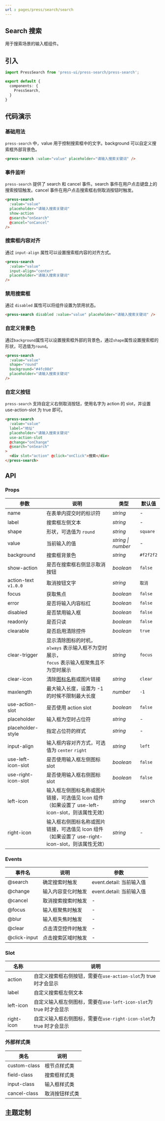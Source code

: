 ```yaml
---
url : pages/press/search/search
---
```


## Search 搜索

用于搜索场景的输入框组件。

## 引入

```ts
import PressSearch from 'press-ui/press-search/press-search';

export default {
  components: {
    PressSearch,
  }
}
```

## 代码演示

### 基础用法

`press-search` 中，value 用于控制搜索框中的文字。background 可以自定义搜索框外部背景色。

```html
<press-search :value="value" placeholder="请输入搜索关键词" />
```

### 事件监听

`press-search` 提供了 search 和 cancel 事件。search 事件在用户点击键盘上的搜索按钮触发。cancel 事件在用户点击搜索框右侧取消按钮时触发。

```html
<press-search
  :value="value"
  placeholder="请输入搜索关键词"
  show-action
  @search="onSearch"
  @cancel="onCancel"
/>
```

### 搜索框内容对齐

通过 `input-align` 属性可以设置搜索框内容的对齐方式。

```html
<press-search
  :value="value"
  input-align="center"
  placeholder="请输入搜索关键词"
/>
```

### 禁用搜索框

通过 `disabled` 属性可以将组件设置为禁用状态。

```html
<press-search disabled :value="value" placeholder="请输入搜索关键词" />
```

### 自定义背景色

通过`background`属性可以设置搜索框外部的背景色，通过`shape`属性设置搜索框的形状，可选值为`round`。

```html
<press-search
  :value="value"
  shape="round"
  background="#4fc08d"
  placeholder="请输入搜索关键词"
/>
```

### 自定义按钮

`press-search` 支持自定义右侧取消按钮，使用名字为 action 的 slot，并设置 use-action-slot 为 true 即可。

```html
<press-search
  :value="value"
  label="地址"
  placeholder="请输入搜索关键词"
  use-action-slot
  @change="onChange"
  @search="onSearch"
>
  <div slot="action" @click="onClick">搜索</div>
</press-search>
```


## API

### Props

| 参数                 | 说明                                                                                             | 类型               | 默认值    |
| -------------------- | ------------------------------------------------------------------------------------------------ | ------------------ | --------- |
| name                 | 在表单内提交时的标识符                                                                           | _string_           | -         |
| label                | 搜索框左侧文本                                                                                   | _string_           | -         |
| shape                | 形状，可选值为 `round`                                                                           | _string_           | `square`  |
| value                | 当前输入的值                                                                                     | _string \| number_ | -         |
| background           | 搜索框背景色                                                                                     | _string_           | `#f2f2f2` |
| show-action          | 是否在搜索框右侧显示取消按钮                                                                     | _boolean_          | `false`   |
| action-text `v1.0.0` | 取消按钮文字                                                                                     | _string_           | `取消`    |
| focus                | 获取焦点                                                                                         | _boolean_          | `false`   |
| error                | 是否将输入内容标红                                                                               | _boolean_          | `false`   |
| disabled             | 是否禁用输入框                                                                                   | _boolean_          | `false`   |
| readonly             | 是否只读                                                                                         | _boolean_          | `false`   |
| clearable            | 是否启用清除控件                                                                                 | _boolean_          | `true`    |
| clear-trigger        | 显示清除图标的时机，`always` 表示输入框不为空时展示，<br>`focus` 表示输入框聚焦且不为空时展示    | _string_           | `focus`   |
| clear-icon           | 清除[图标名称](#/icon)或图片链接                                                                 | _string_           | `clear`   |
| maxlength            | 最大输入长度，设置为 -1 的时候不限制最大长度                                                     | _number_           | `-1`      |
| use-action-slot      | 是否使用 action slot                                                                             | _boolean_          | `false`   |
| placeholder          | 输入框为空时占位符                                                                               | _string_           | -         |
| placeholder-style    | 指定占位符的样式                                                                                 | _string_           | -         |
| input-align          | 输入框内容对齐方式，可选值为 `center` `right`                                                    | _string_           | `left`    |
| use-left-icon-slot   | 是否使用输入框左侧图标 slot                                                                      | _boolean_          | `false`   |
| use-right-icon-slot  | 是否使用输入框右侧图标 slot                                                                      | _boolean_          | `false`   |
| left-icon            | 输入框左侧图标名称或图片链接，可选值见 Icon 组件（如果设置了 use-left-icon-slot，则该属性无效）  | _string_           | `search`  |
| right-icon           | 输入框右侧图标名称或图片链接，可选值见 Icon 组件（如果设置了 use-right-icon-slot，则该属性无效） | _string_           | -         |

### Events

| 事件名       | 说明               | 参数                     |
| ------------ | ------------------ | ------------------------ |
| @search      | 确定搜索时触发     | event.detail: 当前输入值 |
| @change      | 输入内容变化时触发 | event.detail: 当前输入值 |
| @cancel      | 取消搜索搜索时触发 | -                        |
| @focus       | 输入框聚焦时触发   | -                        |
| @blur        | 输入框失焦时触发   | -                        |
| @clear       | 点击清空控件时触发 | -                        |
| @click-input | 点击搜索区域时触发 | -                        |

### Slot

| 名称       | 说明                                                                |
| ---------- | ------------------------------------------------------------------- |
| action     | 自定义搜索框右侧按钮，需要在`use-action-slot`为 true 时才会显示     |
| label      | 自定义搜索框左侧文本                                                |
| left-icon  | 自定义输入框左侧图标，需要在`use-left-icon-slot`为 true 时才会显示  |
| right-icon | 自定义输入框右侧图标，需要在`use-right-icon-slot`为 true 时才会显示 |

### 外部样式类

| 类名         | 说明           |
| ------------ | -------------- |
| custom-class | 根节点样式类   |
| field-class  | 搜索框样式类   |
| input-class  | 输入框样式类   |
| cancel-class | 取消按钮样式类 |

## 主题定制

<theme-config />